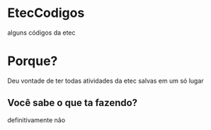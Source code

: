 # EtecCodigos
alguns códigos da etec

# Porque?

Deu vontade de ter todas atividades da etec salvas em um só lugar

## Você sabe o que ta fazendo?

definitivamente não
